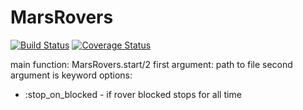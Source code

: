 # MarsRovers
[![Build Status](https://secure.travis-ci.org/Sanchos01/MarsRovers.svg "Build Status")](http://travis-ci.org/Sanchos01/MarsRovers) [![Coverage Status](https://coveralls.io/repos/github/Sanchos01/MarsRovers/badge.svg?branch=master)](https://coveralls.io/github/Sanchos01/MarsRovers?branch=master)

main function: MarsRovers.start/2
first argument: path to file
second argument is keyword options:
 - :stop_on_blocked - if rover blocked stops for all time
